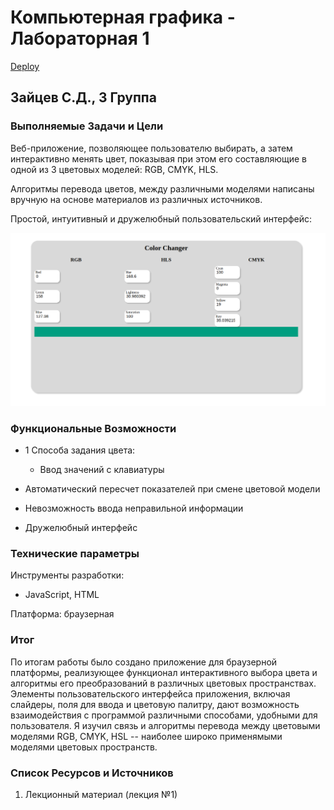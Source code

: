 # Компьютерная графика - Лабораторная 1

[Deploy](https://krollikroddzer.github.io/KGLabs/)

## Зайцев С.Д., 3 Группа

### Выполняемые Задачи и Цели

Веб-приложение, позволяющее пользователю выбирать, а
затем интерактивно менять цвет, показывая при этом его составляющие в одной из
3 цветовых моделей: RGB, CMYK, HLS.

Алгоритмы перевода цветов, между различными моделями написаны вручную на основе
материалов из различных источников.

Простой, интуитивный и дружелюбный пользовательский интерфейс:

![Снимок Экрана](imgs/screenshot.png)

### Функциональные Возможности

- 1 Способа задания цвета:
    - Ввод значений с клавиатуры

- Автоматический пересчет показателей при смене цветовой модели
- Невозможность ввода неправильной информации
- Дружелюбный интерфейс

### Технические параметры

Инструменты разработки:

- JavaScript, HTML

Платформа: браузерная

### Итог

По итогам работы было создано приложение для браузерной платформы, реализующее функционал интерактивного выбора цвета и алгоритмы его преобразований
в различных цветовых пространствах. Элементы пользовательского интерфейса приложения, включая слайдеры, поля для ввода и цветовую палитру, дают возможность взаимодействия с программой различными способами, удобными для пользователя. Я изучил связь и алгоритмы перевода между цветовыми моделями
RGB, CMYK, HSL -- наиболее широко применямыми моделями цветовых пространств.

### Список Ресурсов и Источников

1. Лекционный материал (лекция №1)